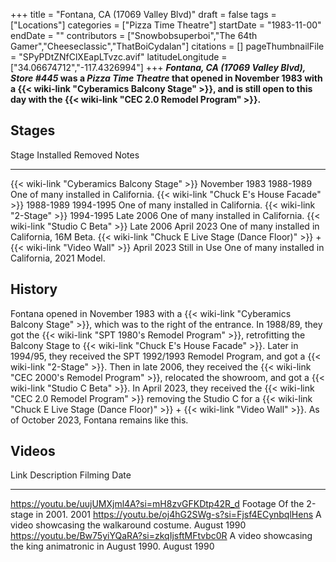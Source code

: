 +++
title = "Fontana, CA (17069 Valley Blvd)"
draft = false
tags = ["Locations"]
categories = ["Pizza Time Theatre"]
startDate = "1983-11-00"
endDate = ""
contributors = ["Snowbobsuperboi","The 64th Gamer","Cheeseclassic","ThatBoiCydalan"]
citations = []
pageThumbnailFile = "SPyPDtZNfClXEapLTvzc.avif"
latitudeLongitude = ["34.06674712","-117.4326994"]
+++
***Fontana, CA (17069 Valley Blvd), Store #445* was a *Pizza Time Theatre* that opened in November 1983 with a {{< wiki-link "Cyberamics Balcony Stage" >}}, and is still open to this day with the {{< wiki-link "CEC 2.0 Remodel Program" >}}.**

## Stages

  Stage                                                                                           Installed       Removed        Notes
  ----------------------------------------------------------------------------------------------- --------------- -------------- --------------------------------------------------
  {{< wiki-link "Cyberamics Balcony Stage" >}}                                                November 1983   1988-1989      One of many installed in California.
  {{< wiki-link "Chuck E's House Facade" >}}                                                 1988-1989       1994-1995      One of many installed in California.
  {{< wiki-link "2-Stage" >}}                                                                 1994-1995       Late 2006      One of many installed in California.
  {{< wiki-link "Studio C Beta" >}}                                                           Late 2006       April 2023     One of many installed in California, 16M Beta.
  {{< wiki-link "Chuck E Live Stage (Dance Floor)" >}} + {{< wiki-link "Video Wall" >}}   April 2023      Still in Use   One of many installed in California, 2021 Model.

## History

Fontana opened in November 1983 with a {{< wiki-link "Cyberamics Balcony Stage" >}}, which was to the right of the entrance. In 1988/89, they got the {{< wiki-link "SPT 1980's Remodel Program" >}}, retrofitting the Balcony Stage to {{< wiki-link "Chuck E's House Facade" >}}. Later in 1994/95, they received the SPT 1992/1993 Remodel Program, and got a {{< wiki-link "2-Stage" >}}. Then in late 2006, they received the {{< wiki-link "CEC 2000's Remodel Program" >}}, relocated the showroom, and got a {{< wiki-link "Studio C Beta" >}}. In April 2023, they received the {{< wiki-link "CEC 2.0 Remodel Program" >}} removing the Studio C for a {{< wiki-link "Chuck E Live Stage (Dance Floor)" >}} + {{< wiki-link "Video Wall" >}}. As of October 2023, Fontana remains like this.

## Videos

  Link                                               Description                                               Filming Date
  -------------------------------------------------- --------------------------------------------------------- --------------
  https://youtu.be/uujUMXjml4A?si=mH8zvGFKDtp42R_d   Footage Of the 2-stage in 2001.                           2001
  https://youtu.be/oj4hG2SWg-s?si=Fjsf4ECynbqlHens   A video showcasing the walkaround costume.                August 1990
  https://youtu.be/Bw75yiYQaRA?si=zkqIjsftMFtvbc0R   A video showcasing the king animatronic in August 1990.   August 1990

